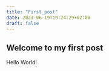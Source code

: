 ```yaml
---
title: "First_post"
date: 2023-06-19T19:24:29+02:00
draft: false
---
```


## Welcome to my first post

Hello World!


